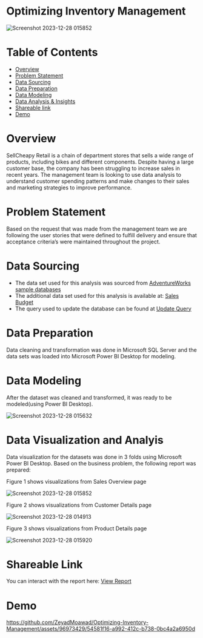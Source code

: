 # Optimizing Inventory Management
![Screenshot 2023-12-28 015852](https://github.com/ZeyadMoawad/Optimizing-Inventory-Management/assets/96973429/fa370be0-bea7-4bc0-9f76-89692d596ae7) 
# Table of Contents
- [Overview](https://github.com/ZeyadMoawad/Optimizing-Inventory-Management/tree/main#overview)
- [Problem Statement](https://github.com/ZeyadMoawad/Optimizing-Inventory-Management/tree/main#problem-statement)
- [Data Sourcing](https://github.com/ZeyadMoawad/Optimizing-Inventory-Management/tree/main#data-sourcing)
- [Data Preparation](https://github.com/ZeyadMoawad/Optimizing-Inventory-Management/tree/main#data-preparation)
- [Data Modeling](https://github.com/ZeyadMoawad/Optimizing-Inventory-Management/tree/main#data-modeling)
- [Data Analysis & Insights](https://github.com/ZeyadMoawad/Optimizing-Inventory-Management/tree/main#data-visualization-and-analyis)
- [Shareable link](https://github.com/ZeyadMoawad/Optimizing-Inventory-Management/tree/main#shareable-link)
- [Demo](https://github.com/ZeyadMoawad/Optimizing-Inventory-Management/tree/main#demo)
# Overview
SellCheapy Retail is a chain of department stores that sells a wide range of products, including bikes and different components. Despite having a large customer base, the company has been struggling to increase sales in recent years. The management team is looking to use data analysis to understand customer spending patterns and make changes to their sales and marketing strategies to improve performance.
# Problem Statement
Based on the request that was made from the management team we are following the user stories that were defined to fulfill delivery and ensure that acceptance criteria’s were maintained throughout the project.
# Data Sourcing
- The data set used for this analysis was sourced from [AdventureWorks sample databases](https://github.com/Microsoft/sql-server-samples/releases/download/adventureworks/AdventureWorksDW2019.bak)
- The additional data set used for this analysis is available at: [Sales Budget](https://github.com/ZeyadMoawad/Optimizing-Inventory-Management/blob/main/Sales%20Budget.xlsx)
- The query used to update the database can be found at [Update Query](https://github.com/ZeyadMoawad/Optimizing-Inventory-Management/blob/main/Optimizing%20Inventory%20Management.sql)
# Data Preparation
Data cleaning and transformation was done in Microsoft SQL Server and the data sets was loaded into Microsoft Power BI Desktop for modeling.
# Data Modeling
After the dataset was cleaned and transformed, it was ready to be modeled(using Power BI Desktop).

![Screenshot 2023-12-28 015632](https://github.com/ZeyadMoawad/Optimizing-Inventory-Management/assets/96973429/d948e958-43ce-4154-b88f-14a54debe5f4)
# Data Visualization and Analyis
Data visualization for the datasets was done in 3 folds using Microsoft Power BI Desktop.
Based on the business problem, the following report was prepared:

Figure 1 shows visualizations from Sales Overview page

![Screenshot 2023-12-28 015852](https://github.com/ZeyadMoawad/Optimizing-Inventory-Management/assets/96973429/1b3c0fb2-924f-42db-ad0d-391b2a361199)

Figure 2 shows visualizations from Customer Details page

![Screenshot 2023-12-28 014913](https://github.com/ZeyadMoawad/Optimizing-Inventory-Management/assets/96973429/6c0e29bb-ba8c-43ae-9f3a-375069f990e2)

Figure 3 shows visualizations from Product Details page

![Screenshot 2023-12-28 015920](https://github.com/ZeyadMoawad/Optimizing-Inventory-Management/assets/96973429/498297cb-b30f-48f6-a5c4-6741d776ba72)

# Shareable Link
You can interact with the report here:
[View Report](https://app.powerbi.com/view?r=eyJrIjoiZTBjNmNjMDYtODhhYy00MTM4LTg1NTktYjdlN2MxNjc0MTgxIiwidCI6ImRmODY3OWNkLWE4MGUtNDVkOC05OWFjLWM4M2VkN2ZmOTVhMCJ9)
# Demo
https://github.com/ZeyadMoawad/Optimizing-Inventory-Management/assets/96973429/54581f16-a992-412c-b738-0bc4a2a6950d

